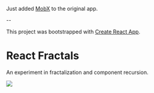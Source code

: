 Just added [MobX](//mobxjs.github.io/mobx/) to the original app.

--

This project was bootstrapped with [Create React App](https://github.com/facebookincubator/create-react-app).

# React Fractals

An experiment in fractalization and component recursion.

![](/react-tree.gif)
